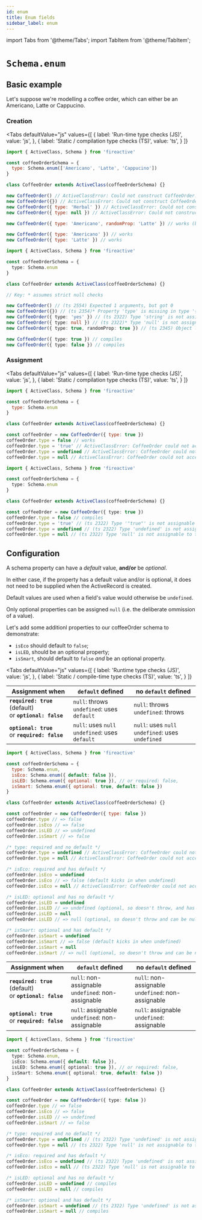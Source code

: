 ```yaml
---
id: enum
title: Enum fields
sidebar_label: enum
---
```


import Tabs from '@theme/Tabs';
import TabItem from '@theme/TabItem';

# `Schema.enum`

## Basic example
Let's suppose we're modelling a coffee order, which can either be an Americano, Latte or Cappucino.

### Creation
<Tabs
  defaultValue="js"
  values={[
    { label: 'Run-time type checks (JS)', value: 'js', },
    { label: 'Static / compilation type checks (TS)', value: 'ts', }
  ]}
>
<TabItem value='js'>

```js
import { ActiveClass, Schema } from 'fireactive'

const coffeeOrderSchema = {
  type: Schema.enum(['Americano', 'Latte', 'Cappucino'])
}

class CoffeeOrder extends ActiveClass(coffeeOrderSchema) {}

new CoffeeOrder() // ActiveClassError: Could not construct CoffeeOrder. The required property 'type' is missing
new CoffeeOrder({}) // ActiveClassError: Could not construct CoffeeOrder. The required property 'type' is missing
new CoffeeOrder({ type: 'Herbal' }) // ActiveClassError: Could not construct CoffeeOrder. The property 'type' is of the wrong type
new CoffeeOrder({ type: null }) // ActiveClassError: Could not construct CoffeeOrder. The property 'type' is of the wrong type

new CoffeeOrder({ type: 'Americano', randomProp: 'Latte' }) // works (but randomProp gets ignored as it is not on the schema)

new CoffeeOrder({ type: 'Americano' }) // works
new CoffeeOrder({ type: 'Latte' }) // works
```

</TabItem>
<TabItem value='ts'>

```ts
import { ActiveClass, Schema } from 'fireactive'

const coffeeOrderSchema = {
  type: Schema.enum
}

class CoffeeOrder extends ActiveClass(coffeeOrderSchema) {}

// Key: * assumes strict null checks

new CoffeeOrder() // (ts 2554) Expected 1 arguments, but got 0
new CoffeeOrder({}) // (ts 2354)* Property 'type' is missing in type '{}' but required in...
new CoffeeOrder({ type: 'yes' }) // (ts 2322) Type 'string' is not assignable to type 'enum'
new CoffeeOrder({ type: null }) // (ts 2322)* Type 'null' is not assignable to type 'enum'
new CoffeeOrder({ type: true, randomProp: true }) // (ts 2345) Object literal may only specify known properties, and 'randomProp' does not exist in type...

new CoffeeOrder({ type: true }) // compiles
new CoffeeOrder({ type: false }) // compiles
```

</TabItem>
</Tabs>

### Assignment
<Tabs
  defaultValue="js"
  values={[
    { label: 'Run-time type checks (JS)', value: 'js', },
    { label: 'Static / compilation type checks (TS)', value: 'ts', }
  ]}
>
<TabItem value='js'>

```js
import { ActiveClass, Schema } from 'fireactive'

const coffeeOrderSchema = {
  type: Schema.enum
}

class CoffeeOrder extends ActiveClass(coffeeOrderSchema) {}

const coffeeOrder = new CoffeeOrder({ type: true })
coffeeOrder.type = false // works
coffeeOrder.type = 'true' // ActiveClassError: CoffeeOrder could not accept the value "true" (string) at path 'type'. The property 'type' is of the wrong type
coffeeOrder.type = undefined // ActiveClassError: CoffeeOrder could not accept the value undefined (undefined) at path 'type'. The required property 'type' is missing
coffeeOrder.type = null // ActiveClassError: CoffeeOrder could not accept the value null (object) at path 'type'. The property 'type' is of the wrong type
```

</TabItem>
<TabItem value='ts'>

```ts
import { ActiveClass, Schema } from 'fireactive'

const coffeeOrderSchema = {
  type: Schema.enum
}

class CoffeeOrder extends ActiveClass(coffeeOrderSchema) {}

const coffeeOrder = new CoffeeOrder({ type: true })
coffeeOrder.type = false // compiles
coffeeOrder.type = 'true' // (ts 2322) Type '"true"' is not assignable to type 'enum'
coffeeOrder.type = undefined // (ts 2322) Type 'undefined' is not assignable to type 'enum'
coffeeOrder.type = null // (ts 2322) Type 'null' is not assignable to type 'enum'
```

</TabItem>
</Tabs>

## Configuration
A schema property can have a *default* value, **and/or** be *optional*.

In either case, if the property has a default value and/or is optional, it does not need to be supplied when the ActiveRecord is created.

Default values are used when a field's value would otherwise be `undefined`.

Only optional properties can be assigned `null` (i.e. the deliberate ommission of a value).

Let's add some additionl properties to our coffeeOrder schema to demonstrate:
* `isEco` should default to `false`;
* `isLED`, should be an optional property;
* `isSmart`, should default to `false` *and* be an optional property.

<Tabs
  defaultValue="js"
  values={[
    { label: 'Runtime type checks (JS)', value: 'js', },
    { label: 'Static / compile-time type checks (TS)', value: 'ts', }
  ]}
>
<TabItem value='js'>

| Assignment when | `default` defined | no `default` defined |
|---|---|---|
| **`required: true`** (default) <br/> or **`optional: false`** | `null`: throws <br/> `undefined`: uses `default` | `null`: throws <br/> `undefined`: throws |
| **`optional: true`** <br/> or **`required: false`** | `null`: uses `null` <br/> `undefined`: uses `default` | `null`: uses `null` <br /> `undefined`: uses `undefined` |

```js
import { ActiveClass, Schema } from 'fireactive'

const coffeeOrderSchema = {
  type: Schema.enum,
  isEco: Schema.enum({ default: false }),
  isLED: Schema.enum({ optional: true }), // or required: false,
  isSmart: Schema.enum({ optional: true, default: false })
}

class CoffeeOrder extends ActiveClass(coffeeOrderSchema) {}

const coffeeOrder = new CoffeeOrder({ type: false })
coffeeOrder.type // => false
coffeeOrder.isEco // => false
coffeeOrder.isLED // => undefined
coffeeOrder.isSmart // => false

/* type: required and no default */
coffeeOrder.type = undefined // ActiveClassError: CoffeeOrder could not accept the value undefined (undefined) at path 'type'. The required property 'type' is missing
coffeeOrder.type = null // ActiveClassError: CoffeeOrder could not accept the value null (object) at path 'type'. The property 'type' is of the wrong type

/* isEco: required and has default */
coffeeOrder.isEco = undefined
coffeeOrder.isEco // => false (default kicks in when undefined)
coffeeOrder.isEco = null // ActiveClassError: CoffeeOrder could not accept the value null (object) at path 'isEco'. The property 'isEco' is of the wrong type

/* isLED: optional and has no default */
coffeeOrder.isLED = undefined
coffeeOrder.isLED // => undefined (optional, so doesn't throw, and has no default to kick in)
coffeeOrder.isLED = null
coffeeOrder.isLED // => null (optional, so doesn't throw and can be null)

/* isSmart: optional and has default */
coffeeOrder.isSmart = undefined
coffeeOrder.isSmart // => false (default kicks in when undefined)
coffeeOrder.isSmart = null
coffeeOrder.isSmart // => null (optional, so doesn't throw and can be null)
```

</TabItem>
<TabItem value='ts'>

| Assignment when | `default` defined | no `default` defined |
|---|---|---|
| **`required: true`** (default) <br/> or **`optional: false`** | `null`: non-assignable <br/> `undefined`: non-assignable | `null`: non-assignable <br/> `undefined`: non-assignable |
| **`optional: true`** <br/> or **`required: false`** | `null`: assignable <br/> `undefined`: non-assignable | `null`: assignable <br /> `undefined`: assignable |

```ts
import { ActiveClass, Schema } from 'fireactive'

const coffeeOrderSchema = {
  type: Schema.enum,
  isEco: Schema.enum({ default: false }),
  isLED: Schema.enum({ optional: true }), // or required: false,
  isSmart: Schema.enum({ optional: true, default: false })
}

class CoffeeOrder extends ActiveClass(coffeeOrderSchema) {}

const coffeeOrder = new CoffeeOrder({ type: false })
coffeeOrder.type // => false
coffeeOrder.isEco // => false
coffeeOrder.isLED // => undefined
coffeeOrder.isSmart // => false

/* type: required and no default */
coffeeOrder.type = undefined // (ts 2322) Type 'undefined' is not assignable to type 'enum'
coffeeOrder.type = null // (ts 2322) Type 'null' is not assignable to type 'enum'

/* isEco: required and has default */
coffeeOrder.isEco = undefined // (ts 2322) Type 'undefined' is not assignable to type 'enum'
coffeeOrder.isEco = null // (ts 2322) Type 'null' is not assignable to type 'enum'

/* isLED: optional and has no default */
coffeeOrder.isLED = undefined // compiles
coffeeOrder.isLED = null // compiles

/* isSmart: optional and has default */
coffeeOrder.isSmart = undefined // (ts 2322) Type 'undefined' is not assignable to type 'enum | null'
coffeeOrder.isSmart = null // compiles
```

</TabItem>
</Tabs>